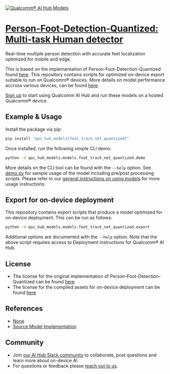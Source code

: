 [![Qualcomm® AI Hub Models](https://qaihub-public-assets.s3.us-west-2.amazonaws.com/qai-hub-models/quic-logo.jpg)](../../README.md)


# [Person-Foot-Detection-Quantized: Multi-task Human detector](https://aihub.qualcomm.com/models/foot_track_net_quantized)

Real-time multiple person detection with accurate feet localization optimized for mobile and edge.

This is based on the implementation of Person-Foot-Detection-Quantized found [here](https://github.com/quic/ai-hub-models/blob/main/qai_hub_models/models/foot_track_net_quantized/model.py). This repository contains scripts for optimized on-device
export suitable to run on Qualcomm® devices. More details on model performance
accross various devices, can be found [here](https://aihub.qualcomm.com/models/foot_track_net_quantized).

[Sign up](https://myaccount.qualcomm.com/signup) to start using Qualcomm AI Hub and run these models on a hosted Qualcomm® device.




## Example & Usage

Install the package via pip:
```bash
pip install "qai_hub_models[foot_track_net_quantized]"
```


Once installed, run the following simple CLI demo:

```bash
python -m qai_hub_models.models.foot_track_net_quantized.demo
```
More details on the CLI tool can be found with the `--help` option. See
[demo.py](demo.py) for sample usage of the model including pre/post processing
scripts. Please refer to our [general instructions on using
models](../../../#getting-started) for more usage instructions.

## Export for on-device deployment

This repository contains export scripts that produce a model optimized for
on-device deployment. This can be run as follows:

```bash
python -m qai_hub_models.models.foot_track_net_quantized.export
```
Additional options are documented with the `--help` option. Note that the above
script requires access to Deployment instructions for Qualcomm® AI Hub.


## License
* The license for the original implementation of Person-Foot-Detection-Quantized can be found
  [here](https://github.com/qcom-ai-hub/ai-hub-models-internal/blob/main/LICENSE).
* The license for the compiled assets for on-device deployment can be found [here](https://qaihub-public-assets.s3.us-west-2.amazonaws.com/qai-hub-models/Qualcomm+AI+Hub+Proprietary+License.pdf)


## References
* [None](None)
* [Source Model Implementation](https://github.com/quic/ai-hub-models/blob/main/qai_hub_models/models/foot_track_net_quantized/model.py)



## Community
* Join [our AI Hub Slack community](https://aihub.qualcomm.com/community/slack) to collaborate, post questions and learn more about on-device AI.
* For questions or feedback please [reach out to us](mailto:ai-hub-support@qti.qualcomm.com).


